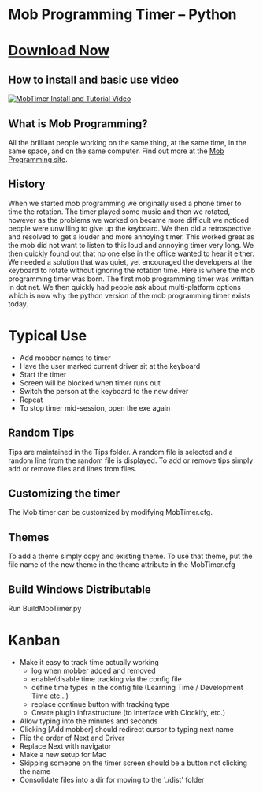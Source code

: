 # Mob Programming Timer – Python
# [Download Now](https://github.com/MobProgramming/MobTimer.Python/releases)
## How to install and basic use video
[![MobTimer Install and Tutorial Video](http://img.youtube.com/vi/GxMP8SI6v0k/0.jpg)](http://www.youtube.com/watch?v=GxMP8SI6v0k)
## What is Mob Programming?
All the brilliant people working on the same thing, at the same time, in the same space, and on the same computer. Find out more at the [Mob Programming site]( http://mobprogramming.org/).

## History
When we started mob programming we originally used a phone timer to time the rotation. The timer played some music and then we rotated, however as the problems we worked on became more difficult we noticed people were unwilling to give up the keyboard. We then did a retrospective and resolved to get a louder and more annoying timer. This worked great as the mob did not want to listen to this loud and annoying timer very long. We then quickly found out that no one else in the office wanted to hear it either. We needed a solution that was quiet, yet encouraged the developers at the keyboard to rotate without ignoring the rotation time. Here is where the mob programming timer was born. The first mob programming timer was written in dot net. We then quickly had people ask about multi-platform options which is now why the python version of the mob programming timer exists today.

# Typical Use
- Add mobber names to timer
- Have the user marked current driver sit at the keyboard
- Start the timer
- Screen will be blocked when timer runs out
- Switch the person at the keyboard to the new driver
- Repeat
- To stop timer mid-session, open the exe again

## Random Tips
Tips are maintained in the Tips folder. A random file is selected and a random line from the random file is displayed. To add or remove tips simply add or remove files and lines from files.

## Customizing the timer
The Mob timer can be customized by modifying MobTimer.cfg.

## Themes
To add a theme simply copy and existing theme. To use that theme, put the file name of the new theme in the theme attribute in the MobTimer.cfg

## Build Windows Distributable
Run BuildMobTimer.py

# Kanban
* Make it easy to track time actually working
  * log when mobber added and removed
  * enable/disable time tracking via the config file
  * define time types in the config file (Learning Time / Development Time etc...)
  * replace continue button with tracking type
  * Create plugin infrastructure (to interface with Clockify, etc.)
* Allow typing into the minutes and seconds
* Clicking [Add mobber] should redirect cursor to typing next name
* Flip the order of Next and Driver
* Replace Next with navigator
* Make a new setup for Mac
* Skipping someone on the timer screen should be a button not clicking the name
* Consolidate files into a dir for moving to the './dist' folder